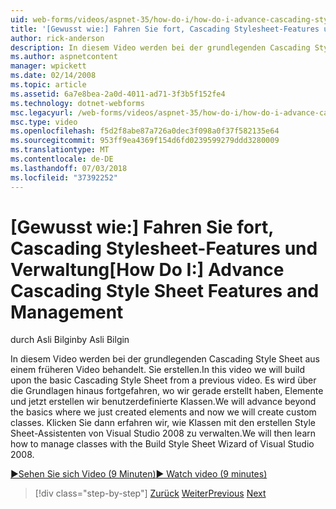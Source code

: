 ```yaml
---
uid: web-forms/videos/aspnet-35/how-do-i/how-do-i-advance-cascading-style-sheet-features-and-management
title: '[Gewusst wie:] Fahren Sie fort, Cascading Stylesheet-Features und-Verwaltung | Microsoft-Dokumentation'
author: rick-anderson
description: In diesem Video werden bei der grundlegenden Cascading Style Sheet aus einem früheren Video behandelt. Sie erstellen. Wir werden fahren Sie fort, über die Grundlagen, in denen es nur Elemente erstellt und...
ms.author: aspnetcontent
manager: wpickett
ms.date: 02/14/2008
ms.topic: article
ms.assetid: 6a7e8bea-2a0d-4011-ad71-3f3b5f152fe4
ms.technology: dotnet-webforms
msc.legacyurl: /web-forms/videos/aspnet-35/how-do-i/how-do-i-advance-cascading-style-sheet-features-and-management
msc.type: video
ms.openlocfilehash: f5d2f8abe87a726a0dec3f098a0f37f582135e64
ms.sourcegitcommit: 953ff9ea4369f154d6fd0239599279ddd3280009
ms.translationtype: MT
ms.contentlocale: de-DE
ms.lasthandoff: 07/03/2018
ms.locfileid: "37392252"
---
```

<a name="how-do-i-advance-cascading-style-sheet-features-and-management"></a><span data-ttu-id="598bf-104">[Gewusst wie:] Fahren Sie fort, Cascading Stylesheet-Features und Verwaltung</span><span class="sxs-lookup"><span data-stu-id="598bf-104">[How Do I:] Advance Cascading Style Sheet Features and Management</span></span>
====================
<span data-ttu-id="598bf-105">durch Asli Bilgin</span><span class="sxs-lookup"><span data-stu-id="598bf-105">by Asli Bilgin</span></span>

<span data-ttu-id="598bf-106">In diesem Video werden bei der grundlegenden Cascading Style Sheet aus einem früheren Video behandelt. Sie erstellen.</span><span class="sxs-lookup"><span data-stu-id="598bf-106">In this video we will build upon the basic Cascading Style Sheet from a previous video.</span></span> <span data-ttu-id="598bf-107">Es wird über die Grundlagen hinaus fortgefahren, wo wir gerade erstellt haben, Elemente und jetzt erstellen wir benutzerdefinierte Klassen.</span><span class="sxs-lookup"><span data-stu-id="598bf-107">We will advance beyond the basics where we just created elements and now we will create custom classes.</span></span> <span data-ttu-id="598bf-108">Klicken Sie dann erfahren wir, wie Klassen mit den erstellen Style Sheet-Assistenten von Visual Studio 2008 zu verwalten.</span><span class="sxs-lookup"><span data-stu-id="598bf-108">We will then learn how to manage classes with the Build Style Sheet Wizard of Visual Studio 2008.</span></span>

[<span data-ttu-id="598bf-109">&#9654;Sehen Sie sich Video (9 Minuten)</span><span class="sxs-lookup"><span data-stu-id="598bf-109">&#9654; Watch video (9 minutes)</span></span>](https://channel9.msdn.com/Blogs/ASP-NET-Site-Videos/how-do-i-advance-cascading-style-sheet-features-and-management)

> [!div class="step-by-step"]
> <span data-ttu-id="598bf-110">[Zurück](how-do-i-adding-elements-to-a-css-file-and-create-new-css-on-the-fly.md)
> [Weiter](how-do-i-converting-a-net-20-windows-forms-application-to-net-35.md)</span><span class="sxs-lookup"><span data-stu-id="598bf-110">[Previous](how-do-i-adding-elements-to-a-css-file-and-create-new-css-on-the-fly.md)
[Next](how-do-i-converting-a-net-20-windows-forms-application-to-net-35.md)</span></span>
